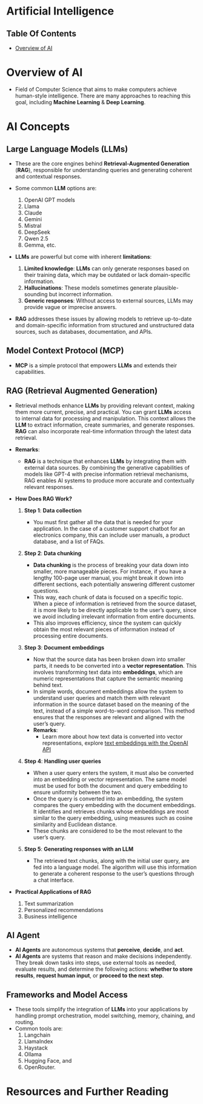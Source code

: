 # Artificial Intelligence

## Table Of Contents

- [Overview of AI](#Overview-of-AI)

# Overview of AI

- Field of Computer Science that aims to make computers achieve human-style intelligence. There are many approaches to reaching this goal, including **Machine Learning** & **Deep Learning**.

# AI Concepts

## Large Language Models (LLMs)

- These are the core engines behind **Retrieval-Augmented Generation** (**RAG**), responsible for understanding queries and generating coherent and contextual responses.
- Some common **LLM** options are:

  1. OpenAI GPT models
  2. Llama
  3. Claude
  4. Gemini
  5. Mistral
  6. DeepSeek
  7. Qwen 2.5
  8. Gemma, etc.

- **LLMs** are powerful but come with inherent **limitations**:
  1. **Limited knowledge**: **LLMs** can only generate responses based on their training data, which may be outdated or lack domain-specific information.
  2. **Hallucinations**: These models sometimes generate plausible-sounding but incorrect information.
  3. **Generic responses**: Without access to external sources, LLMs may provide vague or imprecise answers.
- **RAG** addresses these issues by allowing models to retrieve up-to-date and domain-specific information from structured and unstructured data sources, such as databases, documentation, and APIs.

## Model Context Protocol (MCP)

- **MCP** is a simple protocol that empowers **LLMs** and extends their capabilities.

## RAG (Retrieval Augmented Generation)

- Retrieval methods enhance **LLMs** by providing relevant context, making them more current, precise, and practical. You can grant **LLMs** access to internal data for processing and manipulation. This context allows the **LLM** to extract information, create summaries, and generate responses. **RAG** can also incorporate real-time information through the latest data retrieval.

- **Remarks**:

  - **RAG** is a technique that enhances **LLMs** by integrating them with external data sources. By combining the generative capabilities of models like GPT-4 with precise information retrieval mechanisms, RAG enables AI systems to produce more accurate and contextually relevant responses.

- **How Does RAG Work?**

  1. **Step 1**: **Data collection**

     - You must first gather all the data that is needed for your application. In the case of a customer support chatbot for an electronics company, this can include user manuals, a product database, and a list of FAQs.

  2. **Step 2**: **Data chunking**

     - **Data chunking** is the process of breaking your data down into smaller, more manageable pieces. For instance, if you have a lengthy 100-page user manual, you might break it down into different sections, each potentially answering different customer questions.
     - This way, each chunk of data is focused on a specific topic. When a piece of information is retrieved from the source dataset, it is more likely to be directly applicable to the user’s query, since we avoid including irrelevant information from entire documents.
     - This also improves efficiency, since the system can quickly obtain the most relevant pieces of information instead of processing entire documents.

  3. **Step 3**: **Document embeddings**

     - Now that the source data has been broken down into smaller parts, it needs to be converted into a **vector representation**. This involves transforming text data into **embeddings**, which are numeric representations that capture the semantic meaning behind text.
     - In simple words, document embeddings allow the system to understand user queries and match them with relevant information in the source dataset based on the meaning of the text, instead of a simple word-to-word comparison. This method ensures that the responses are relevant and aligned with the user’s query.
     - **Remarks**:
       - Learn more about how text data is converted into vector representations, explore [text embeddings with the OpenAI API](https://www.datacamp.com/tutorial/introduction-to-text-embeddings-with-the-open-ai-api)

  4. **Step 4**: **Handling user queries**

     - When a user query enters the system, it must also be converted into an embedding or vector representation. The same model must be used for both the document and query embedding to ensure uniformity between the two.
     - Once the query is converted into an embedding, the system compares the query embedding with the document embeddings. It identifies and retrieves chunks whose embeddings are most similar to the query embedding, using measures such as cosine similarity and Euclidean distance.
     - These chunks are considered to be the most relevant to the user’s query.

  5. **Step 5**: **Generating responses with an LLM**
     - The retrieved text chunks, along with the initial user query, are fed into a language model. The algorithm will use this information to generate a coherent response to the user’s questions through a chat interface.

- **Practical Applications of RAG**
  1. Text summarization
  2. Personalized recommendations
  3. Business intelligence

## AI Agent

- **AI Agents** are autonomous systems that **perceive**, **decide**, and **act**.
- **AI Agents** are systems that reason and make decisions independently. They break down tasks into steps, use external tools as needed, evaluate results, and determine the following actions: **whether to store results**, **request human input**, or **proceed to the next step**.

## Frameworks and Model Access

- These tools simplify the integration of **LLMs** into your applications by handling prompt orchestration, model switching, memory, chaining, and routing.
- Common tools are:
  1. Langchain
  2. LlamaIndex
  3. Haystack
  4. Ollama
  5. Hugging Face, and
  6. OpenRouter.

# Resources and Further Reading
